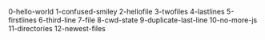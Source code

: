0-hello-world
1-confused-smiley
2-hellofile
3-twofiles
4-lastlines
5-firstlines
6-third-line
7-file
8-cwd-state
9-duplicate-last-line
10-no-more-js
11-directories
12-newest-files
